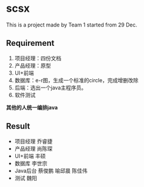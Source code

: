 # scsx
This is a project made by Team 1 started from 29 Dec.

## Requirement
1. 项目经理：四份文档
2. 产品经理：原型
3. UI+前端
4. 数据库：e-r图，生成一个标准的circle，完成增删改除
5. 后端：选出一个java主程序员。
6. 软件测试

**其他的人统一编排java**

## Result
-  项目经理 乔睿捷
-  产品经理 尚陈琛
-  UI+前端 丰硕
-  数据库 李世宗
-  Java后台 蔡俊鹏 喻邱晨 陈佳伟
-  测试 魏阳
